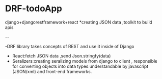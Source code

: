 # DRF-todoApp
django+djangorestframework+react
*creating JSON data ,toolkit to  build apis

--


-DRF library takes concepts of REST and use it inside of Django
- React:fetch JSON data ,send Json.stringfy(data)
- Seralizers:creating seralizing models from django to client , responsible for converting objects into data types understandable by javascript (JSON/xml) and front-end frameworks.

